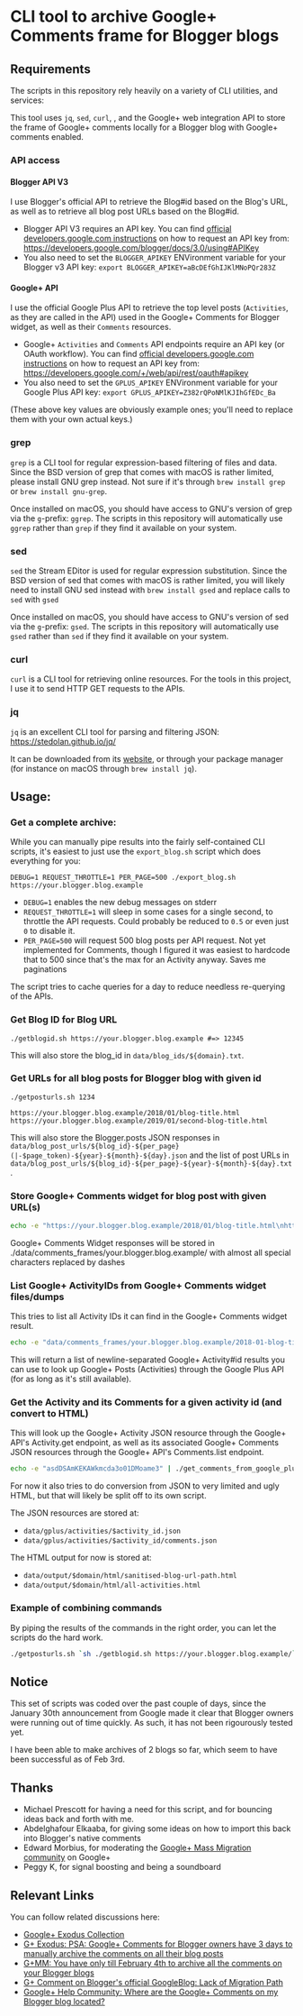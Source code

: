 # CLI tool to archive Google+ Comments frame for Blogger blogs

## Requirements
The scripts in this repository rely heavily on a variety of CLI utilities, and services:

This tool uses `jq`, `sed`, `curl`, ,  and the Google+ web integration API to store the frame of Google+ comments locally for a Blogger blog with Google+ comments enabled.

### API access

#### Blogger API V3
I use Blogger's official API to retrieve the Blog#id based on the Blog's URL, as well as to retrieve all blog post URLs based on the Blog#id.

* Blogger API V3 requires an API key.  You can find [official developers.google.com instructions](https://developers.google.com/blogger/docs/3.0/using#APIKey) on how to request an API key from: https://developers.google.com/blogger/docs/3.0/using#APIKey
* You also need to set the `BLOGGER_APIKEY` ENVironment variable for your Blogger v3 API key:  `export BLOGGER_APIKEY=aBcDEfGhIJKlMNoPQr283Z`

#### Google+ API
I use the official Google Plus API to retrieve the top level posts (`Activities`, as they are called in the API) used in the Google+ Comments for Blogger widget, as well as their `Comments` resources.

* Google+ `Activities` and `Comments` API endpoints require an API key (or OAuth workflow).  You can find [official developers.google.com instructions](https://developers.google.com/+/web/api/rest/oauth#apikey) on how to request an API key from: https://developers.google.com/+/web/api/rest/oauth#apikey
* You also need to set the `GPLUS_APIKEY` ENVironment variable for your Google Plus API key:  `export GPLUS_APIKEY=Z382rQPoNMlKJIhGfEDc_Ba`

(These above key values are obviously example ones; you'll need to replace them with your own actual keys.)

### grep
`grep` is a CLI tool for regular expression-based filtering of files and data. Since the BSD version of grep that comes with macOS is rather limited, please install GNU grep instead. Not sure if it's through `brew install grep` or `brew install gnu-grep`.

Once installed on macOS, you should have access to GNU's version of grep via the `g`-prefix: `ggrep`. The scripts in this repository will automatically use `ggrep` rather than `grep` if they find it available on your system.

### sed
`sed` the Stream EDitor is used for regular expression substitution. Since the BSD version of sed that comes with macOS is rather limited, you will likely need to install GNU sed instead with `brew install gsed` and replace calls to `sed` with `gsed`

Once installed on macOS, you should have access to GNU's version of sed via the `g`-prefix: `gsed`. The scripts in this repository will automatically use `gsed` rather than `sed` if they find it available on your system.

### curl
`curl` is a CLI tool for retrieving online resources. For the tools in this project, I use it to send HTTP GET requests to the APIs.

### jq
`jq` is an excellent CLI tool for parsing and filtering JSON: 
https://stedolan.github.io/jq/

It can be downloaded from its [website](https://stedolan.github.io/jq/), or through your package manager (for instance on macOS through `brew install jq`).

## Usage:

### Get a complete archive:
While you can manually pipe results into the fairly self-contained CLI scripts, it's easiest to just use the `export_blog.sh` script which does everything for you:

`DEBUG=1 REQUEST_THROTTLE=1 PER_PAGE=500 ./export_blog.sh https://your.blogger.blog.example`

* `DEBUG=1` enables the new debug messages on stderr
* `REQUEST_THROTTLE=1` will sleep in some cases for a single second, to throttle the API requests. Could probably be reduced to `0.5` or even just `0` to disable it.
* `PER_PAGE=500` will request 500 blog posts per API request. Not yet implemented for Comments, though I figured it was easiest to hardcode that to 500 since that's the max for an Activity anyway. Saves me paginations

The script tries to cache queries for a day to reduce needless re-querying of the APIs.

### Get Blog ID for Blog URL
`./getblogid.sh https://your.blogger.blog.example #=> 12345`

This will also store the blog_id in `data/blog_ids/${domain}.txt`.

### Get URLs for all blog posts for Blogger blog with given id
`./getposturls.sh 1234`
```
https://your.blogger.blog.example/2018/01/blog-title.html
https://your.blogger.blog.example/2019/01/second-blog-title.html
```

This will also store the Blogger.posts JSON responses  in `data/blog_post_urls/${blog_id}-${per_page}(|-$page_token)-${year}-${month}-${day}.json` and the list of post URLs in `data/blog_post_urls/${blog_id}-${per_page}-${year}-${month}-${day}.txt`.

### Store Google+ Comments widget for blog post with given URL(s)
```bash
echo -e "https://your.blogger.blog.example/2018/01/blog-title.html\nhttps://your.blogger.blog.example/2018/01/another-blog-title.html" | ./store_comments_frame.sh
``` 

Google+ Comments Widget responses will be stored in ./data/comments_frames/your.blogger.blog.example/ with almost all special characters replaced by dashes

### List Google+ ActivityIDs from Google+ Comments widget files/dumps
This tries to list all Activity IDs it can find in the Google+ Comments widget result.

```bash
echo -e "data/comments_frames/your.blogger.blog.example/2018-01-blog-title.html\ndata/comments_frames/your.blogger.blog.example/2018-01-another-blog-title.html" | ./get_activity_ids_from_comments_frame.sh
``` 

This will return a list of newline-separated Google+ Activity#id results you can use to look up Google+ Posts (Activities) through the Google Plus API (for as long as it's still available).

### Get the Activity and its Comments for a given activity id (and convert to HTML)
This will look up the Google+ Activity JSON resource through the Google+ API's Activity.get endpoint, as well as its associated Google+ Comments JSON resources through the Google+ API's Comments.list endpoint.

```bash
echo -e "asdDSAmKEKAWkmcda3o01DMoame3" | ./get_comments_from_google_plus_api_by_activity_id.sh
```

For now it also tries to do conversion from JSON to very limited and ugly HTML, but that will likely be split off to its own script.

The JSON resources are stored at:

* `data/gplus/activities/$activity_id.json`
* `data/gplus/activities/$activity_id/comments.json`

The HTML output for now is stored at:

* `data/output/$domain/html/sanitised-blog-url-path.html`
* `data/output/$domain/html/all-activities.html`

### Example of combining commands
By piping the results of the commands in the right order, you can let the scripts do the hard work.

```bash 
./getposturls.sh `sh ./getblogid.sh https://your.blogger.blog.example/`| store_comments_frame.sh
```

## Notice
This set of scripts was coded over the past couple of days, since the January 30th announcement from Google made it clear that Blogger owners were running out of time quickly. As such, it has not been rigourously tested yet. 

I have been able to make archives of 2 blogs so far, which seem to have been successful as of Feb 3rd.


## Thanks

* Michael Prescott for having a need for this script, and for bouncing ideas back and forth with me. 
* Abdelghafour Elkaaba, for giving some ideas on how to import this back into Blogger's native comments
* Edward Morbius, for moderating the [Google+ Mass Migration community](https://plus.google.com/communities/112164273001338979772) on Google+
* Peggy K, for signal boosting and being a soundboard

## Relevant Links

You can follow related discussions here:
* [Google+ Exodus Collection](https://plus.google.com/collection/wakeQF)
* [G+ Exodus: PSA: Google+ Comments for Blogger owners have 3 days to manually archive the comments on all their blog posts](https://plus.google.com/112064652966583500522/posts/EJukQAAfFrV)
* [G+MM: You have only till February 4th to archive all the comments on your Blogger blogs](https://plus.google.com/112064652966583500522/posts/L6HxBe48kQs)
* [G+ Comment on Blogger's official GoogleBlog: Lack of Migration Path](https://plus.google.com/112064652966583500522/posts/aoGutBGaZ51)
* [Google+ Help Community: Where are the Google+ Comments on my Blogger blog located?](https://plus.google.com/112064652966583500522/posts/Hx3buXXfjFb)
